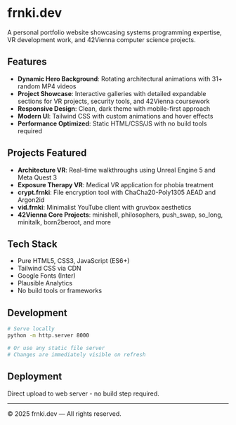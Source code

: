 # frnki.dev

A personal portfolio website showcasing systems programming expertise, VR development work, and 42Vienna computer science projects.

## Features

- **Dynamic Hero Background**: Rotating architectural animations with 31+ random MP4 videos
- **Project Showcase**: Interactive galleries with detailed expandable sections for VR projects, security tools, and 42Vienna coursework
- **Responsive Design**: Clean, dark theme with mobile-first approach
- **Modern UI**: Tailwind CSS with custom animations and hover effects
- **Performance Optimized**: Static HTML/CSS/JS with no build tools required

## Projects Featured

- **Architecture VR**: Real-time walkthroughs using Unreal Engine 5 and Meta Quest 3
- **Exposure Therapy VR**: Medical VR application for phobia treatment
- **crypt.frnki**: File encryption tool with ChaCha20-Poly1305 AEAD and Argon2id
- **vid.frnki**: Minimalist YouTube client with gruvbox aesthetics
- **42Vienna Core Projects**: minishell, philosophers, push_swap, so_long, minitalk, born2beroot, and more

## Tech Stack

- Pure HTML5, CSS3, JavaScript (ES6+)
- Tailwind CSS via CDN
- Google Fonts (Inter)
- Plausible Analytics
- No build tools or frameworks

## Development

```bash
# Serve locally
python -m http.server 8000

# Or use any static file server
# Changes are immediately visible on refresh
```

## Deployment

Direct upload to web server - no build step required.

---

© 2025 frnki.dev — All rights reserved.